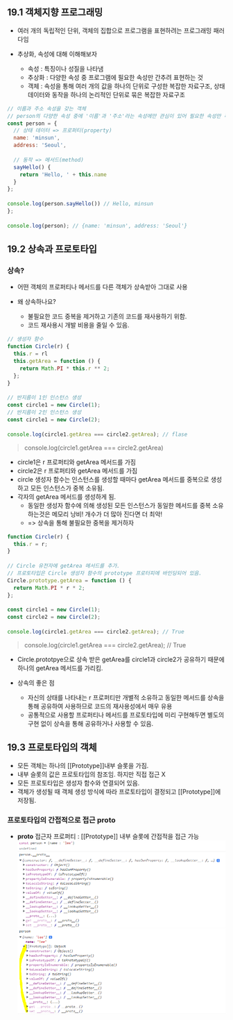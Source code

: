 ## 19.1 객체지향 프로그래밍
- 여러 개의 독립적인 단위, 객체의 집합으로 프로그램을 표현하려는 프로그래밍 패러다임

- 추상화, 속성에 대해 이해해보자
  - 속성 : 특징이나 성질을 나타냄
  - 추상화 : 다양한 속성 중 프로그램에 필요한 속성만 간추려 표현하는 것
  - 객체 : 속성을 통해 여러 개의 값을 하나의 단위로 구성한 복잡한 자료구조, 상태 데이터와 동작을 하나의 논리적인 단위로 묶은 복잡한 자료구조

```js
// 이름과 주소 속성을 갖는 객체
// person의 다양한 속성 중에 '이름'과 '주소'라는 속성에만 관심이 있어 필요한 속성만 추출하여 표현한 것을 추상화
const person = {
  // 상태 데이터 => 프로퍼티(property)
  name: 'minsun',
  address: 'Seoul', 

  // 동작 => 메서드(method)
  sayHello() {
    return 'Hello, ' + this.name
  }
};

console.log(person.sayHello()) // Hello, minsun
};

console.log(person); // {name: 'minsun', address: 'Seoul'}
```
## 19.2 상속과 프로토타입
### 상속?
- 어떤 객체의 프로퍼티나 메서드를 다른 객체가 상속받아 그대로 사용

- 왜 상속하나요?
  - 불필요한 코드 중복을 제거하고 기존의 코드를 재사용하기 위함.
  - 코드 재사용시 개발 비용을 줄일 수 있음.

```js
// 생성자 함수
function Circle(r) {
  this.r = rl
  this.getArea = function () {
    return Math.PI * this.r ** 2;
  };
}

// 반지름이 1인 인스턴스 생성 
const circle1 = new Circle(1);
// 반지름이 2인 인스턴스 생성 
const circle1 = new Circle(2);

console.log(circle1.getArea === circle2.getArea); // flase
```
> console.log(circle1.getArea === circle2.getArea)
- circle1은 r 프로퍼티와 getArea 메서드를 가짐
- circle2은 r 프로퍼티와 getArea 메서드를 가짐
- circle 생성자 함수는 인스턴스를 생성할 때마다 getArea 메서드를 중복으로 생성하고 모든 인스턴스가 중복 소유됨.
- 각자의 getArea 메서드를 생성하게 됨. 
  - 동일한 생성자 함수에 의해 생성된 모든 인스턴스가 동일한 메서드를 중복 소유하는것은 메모리 낭비! 개수가 더 많아 진다면 더 최악!
  - => 상속을 통해 불필요한 중복을 제거하자

```js
function Circle(r) {
  this.r = r;
}

// Circle 유전자에 getArea 메서드를 추가.
// 프로토타입은 Circle 생성자 함수의 prototype 프로터피에 바인딩되어 있음.
Circle.prototype.getArea = function () {
  return Math.PI * r * 2;
};

const circle1 = new Circle(1);
const circle2 = new Circle(2);

console.log(circle1.getArea === circle2.getArea); // True
```
> console.log(circle1.getArea === circle2.getArea); // True

- Circle.prototpye으로 상속 받은 getArea를 circle1과 circle2가 공유하기 때문에 하나의 getArea 메서드를 가리킴.

- 상속의 좋은 점
  - 자신의 상태를 나타내는 r 프로퍼티만 개별적 소유하고 동일한 메서드를 상속을 통해 공유하여 사용하므로 코드의 재사용성에서 매우 유용
  - 공통적으로 사용할 프로퍼티나 메서드를 프로토타입에 미리 구현해두면 별도의 구현 없이 상속을 통해 공유하거나 사용할 수 있음.

## 19.3 프로토타입의 객체
- 모든 객체는 하나의 \[[Prototype]]내부 슬롯을 가짐.
- 내부 슬롯의 값은 프로토타입의 참조임. 하지만 직접 접근 X
- 모든 프로토타입은 생성자 함수와 연결되어 있음.
- 객체가 생성될 때 객체 생성 방식에 따라 프로토타입이 결정되고 \[[Prototype]]에 저장됨.

### 프로토타입의 간접적으로 접근 __proto__
- __proto__ 접근자 프로퍼티 : \[[Prototype]] 내부 슬롯에 간접적을 접근 가능
![객체의프로퍼티](%EA%B0%9D%EC%B2%B4%EC%9D%98%ED%94%84%EB%A1%9C%ED%8D%BC%ED%8B%B0.PNG)

